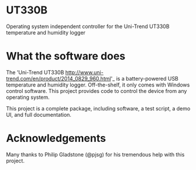 # UT330B
Operating system independent controller for the Uni-Trend UT330B temperature and humidity logger

What the software does
======================

The 'Uni-Trend UT330B http://www.uni-trend.com/en/product/2014_0829_960.html'_ is a battery-powered USB temperature and humidity logger. Off-the-shelf, it only comes with Windows control software. This project provides code to control the device from any operating system.

This project is a complete package, including software, a test script, a demo UI, and full documentation.

Acknowledgements
================

Many thanks to Philip Gladstone (@pjsg) for his tremendous help with this project.
